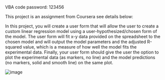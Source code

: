 VBA code password: 123456

This project is an assignment from Coursera see details below: 

In this project, you will create a user form that will allow the user to create a custom linear regression model using a user-hypothesized/chosen form of the model.  The user form will fit x-y data provided on the spreadsheet to the chosen model and will output the model parameters and the adjusted R-squared value, which is a measure of how well the model fits the experimental data.  Finally, your user form should give the user the option to plot the experimental data (as markers, no line) and the model predictions (no markers, solid and smooth line) on the same plot. 

![image](https://d3c33hcgiwev3.cloudfront.net/imageAssetProxy.v1/FGGftSivEeiuHRLt0IYbDA_f80638fcbf897a9e1d476383b820a134_starter-user-form.png?expiry=1625184000000&hmac=pb-APIF3M1c5Yzi9OJD1Sr4BVDP45uPyba4to1NBHLQ)


